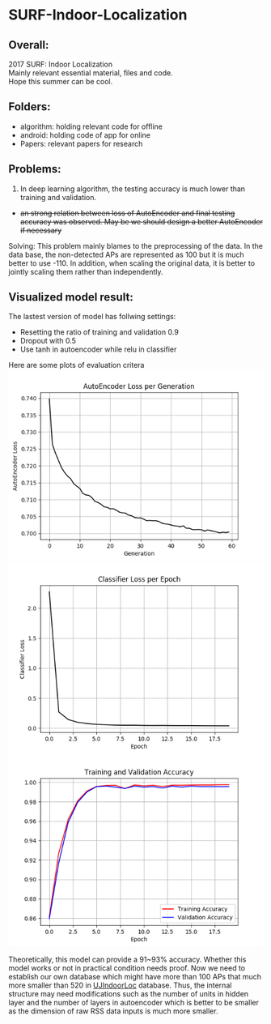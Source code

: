 # SURF-Indoor-Localization

## Overall:
2017 SURF: Indoor Localization </br>
Mainly relevant essential material, files and code. </br>
Hope this summer can be cool. </br>


## Folders:
- algorithm: holding relevant code for offline
- android: holding code of app for online
- Papers: relevant papers for research

## Problems:
1. In deep learning algorithm, the testing accuracy is much lower than training and validation.
- ~~an strong relation between loss of AutoEncoder and final testing accuracy was observed. May be we should design a better AutoEncoder if necessary~~


Solving: This problem mainly blames to the preprocessing of the data. In the data base, the non-detected APs are represented as 100 but it is much better to use -110. In addition, when scaling the original data, it is better to jointly scaling them rather than independently. 

## Visualized model result:

The lastest version of model has follwing settings:
- Resetting the ratio of training and validation 0.9
- Dropout with 0.5
- Use tanh in autoencoder while relu in classifier

Here are some plots of evaluation critera
![SAE_loss](img/SAE_loss_tanh.png)
![classifier_loss](img/classifier_loss_tanh.png)
![classifier_acc](img/classifier_acc_tanh.png)

Theoretically, this model can provide a 91~93% accuracy. Whether this model works or not in practical condition needs proof. 
Now we need to establish our own database which might have more than 100 APs that much more smaller than 520 in [UJIndoorLoc](https://archive.ics.uci.edu/ml/datasets/ujiindoorloc) database. Thus, the internal structure may need modifications such as the number of units in hidden layer and the number of layers in autoencoder which is better to be smaller as the dimension of raw RSS data inputs is much more smaller.
